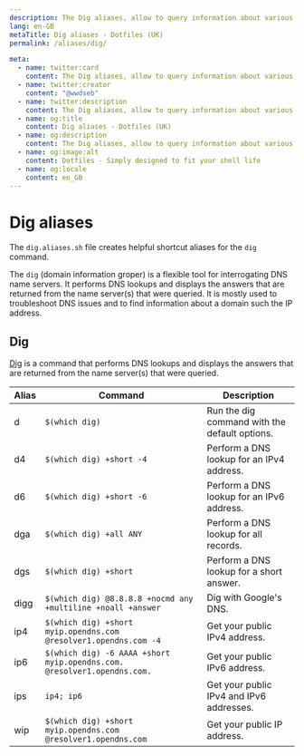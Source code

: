 ```yaml
---
description: The Dig aliases, allow to query information about various DNS records, including host addresses, mail exchanges, and name servers.
lang: en-GB
metaTitle: Dig aliases - Dotfiles (UK)
permalink: /aliases/dig/

meta:
  - name: twitter:card
    content: The Dig aliases, allow to query information about various DNS records, including host addresses, mail exchanges, and name servers.
  - name: twitter:creator
    content: "@wwdseb"
  - name: twitter:description
    content: The Dig aliases, allow to query information about various DNS records, including host addresses, mail exchanges, and name servers.
  - name: og:title
    content: Dig aliases - Dotfiles (UK)
  - name: og:description
    content: The Dig aliases, allow to query information about various DNS records, including host addresses, mail exchanges, and name servers.
  - name: og:image:alt
    content: Dotfiles - Simply designed to fit your shell life
  - name: og:locale
    content: en_GB
---
```


# Dig aliases

The `dig.aliases.sh` file creates helpful shortcut aliases for the `dig`
command.

The `dig` (domain information groper) is a flexible tool for interrogating DNS
name servers. It performs DNS lookups and displays the answers that are returned
from the name server(s) that were queried. It is mostly used to troubleshoot DNS
issues and to find information about a domain such the IP address.

## Dig

[Dig](https://en.wikipedia.org/wiki/Dig_(command)) is a command that performs
DNS lookups and displays the answers that are returned from the name server(s)
that were queried.

| Alias | Command | Description |
| ----- | ----- | ----- |
| d | `$(which dig)` | Run the dig command with the default options. |
| d4 | `$(which dig) +short -4` | Perform a DNS lookup for an IPv4 address. |
| d6 | `$(which dig) +short -6` | Perform a DNS lookup for an IPv6 address. |
| dga | `$(which dig) +all ANY` | Perform a DNS lookup for all records. |
| dgs | `$(which dig) +short` | Perform a DNS lookup for a short answer. |
| digg | `$(which dig) @8.8.8.8 +nocmd any +multiline +noall +answer` | Dig with Google's DNS. |
| ip4 | `$(which dig) +short myip.opendns.com @resolver1.opendns.com -4` | Get your public IPv4 address. |
| ip6 | `$(which dig) -6 AAAA +short myip.opendns.com. @resolver1.opendns.com.` | Get your public IPv6 address. |
| ips | `ip4; ip6` | Get your public IPv4 and IPv6 addresses. |
| wip | `$(which dig) +short myip.opendns.com @resolver1.opendns.com` | Get your public IP address. |
